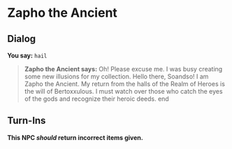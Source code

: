 # Zapho the Ancient


## Dialog

**You say:** `hail`



>**Zapho the Ancient says:** Oh! Please excuse me. I was busy creating some new illusions for my collection. Hello there, Soandso! I am Zapho the Ancient. My return from the halls of the Realm of Heroes is the will of Bertoxxulous. I must watch over those who catch the eyes of the gods and recognize their heroic deeds.
end

## Turn-Ins



**This NPC *should* return incorrect items given.**
